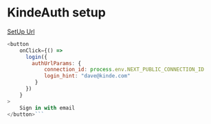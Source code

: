 # KindeAuth setup

[SetUp Url](https://docs.kinde.com/developer-tools/sdks/backend/nextjs-sdk/)

````javascript
<button
    onClick={() =>
      login({
        authUrlParams: {
            connection_id: process.env.NEXT_PUBLIC_CONNECTION_ID
            login_hint: "dave@kinde.com"
         }
      })
    }
>
    Sign in with email
</button>```
````
